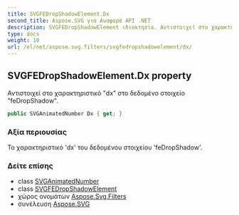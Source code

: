 ```yaml
---
title: SVGFEDropShadowElement.Dx
second_title: Aspose.SVG για Αναφορά API .NET
description: SVGFEDropShadowElement ιδιοκτησία. Αντιστοιχεί στο χαρακτηριστικό dx στο δεδομένο στοιχείο feDropShadow.
type: docs
weight: 10
url: /el/net/aspose.svg.filters/svgfedropshadowelement/dx/
---
```

## SVGFEDropShadowElement.Dx property

Αντιστοιχεί στο χαρακτηριστικό "dx" στο δεδομένο στοιχείο "feDropShadow".

```csharp
public SVGAnimatedNumber Dx { get; }
```

### Αξία περιουσίας

Το χαρακτηριστικό 'dx' του δεδομένου στοιχείου 'feDropShadow'.

### Δείτε επίσης

* class [SVGAnimatedNumber](../../../aspose.svg.datatypes/svganimatednumber/)
* class [SVGFEDropShadowElement](../)
* χώρος ονομάτων [Aspose.Svg.Filters](../../svgfedropshadowelement/)
* συνέλευση [Aspose.SVG](../../../)


